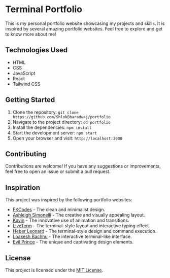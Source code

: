# Terminal Portfolio

This is my personal portfolio website showcasing my projects and skills. It is inspired by several amazing portfolio websites. Feel free to explore and get to know more about me!

## Technologies Used

- HTML
- CSS
- JavaScript
- React
- Tailwind CSS

## Getting Started

1. Clone the repository: `git clone https://github.com/ShlokBharadwaj/portfolio`
2. Navigate to the project directory: `cd portfolio`
3. Install the dependencies: `npm install`
4. Start the development server: `npm start`
5. Open your browser and visit: `http://localhost:3000`

## Contributing

Contributions are welcome! If you have any suggestions or improvements, feel free to open an issue or submit a pull request.
## Inspiration

This project was inspired by the following portfolio websites:

- [FKCodes](https://fkcodes.com/) - The clean and minimalist design.
- [Ashleigh Simonelli](https://ashleighsimonelli.co.uk/) - The creative and visually appealing layout.
- [Kavin](https://www.kavin.me/) - The innovative use of animation and transitions.
- [LiveTerm](https://liveterm-2ox2y7g8c-cveinnt.vercel.app/) - The terminal-style layout and interactive typing effect.
- [Heber Leonard](https://heberleonard2.github.io/terminal-style-portfolio-page/) - The terminal-style design and command execution.
- [Loakesh Bachhu](https://loakeshbachhu.github.io/) - The interactive terminal-like interface.
- [Evil Prince](https://evilprince2009.netlify.app/) - The unique and captivating design elements.

## License

This project is licensed under the [MIT License](LICENSE).
